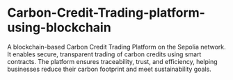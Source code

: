# Carbon-Credit-Trading-platform-using-blockchain
A blockchain-based Carbon Credit Trading Platform on the Sepolia network. It enables secure, transparent trading of carbon credits using smart contracts. The platform ensures traceability, trust, and efficiency, helping businesses reduce their carbon footprint and meet sustainability goals.
